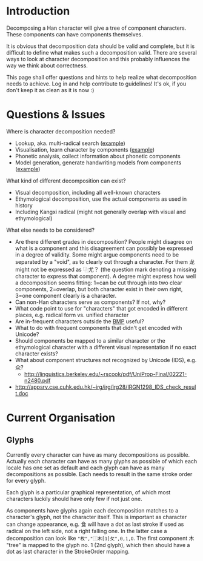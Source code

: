 # Introduction #

Decomposing a Han character will give a tree of component characters. These components can have components themselves.

It is obvious that decomposition data should be valid and complete, but it is difficult to define what makes such a decomposition valid. There are several ways to look at character decomposition and this probably influences the way we think about correctness.

This page shall offer questions and hints to help realize what decomposition needs to achieve. Log in and help contribute to guidelines! It's ok, if you don't keep it as clean as it is now :)

# Questions & Issues #

Where is character decomposition needed?
  * Lookup, aka. multi-radical search ([example](http://jisho.org/kanji/radicals/))
  * Visualisation, learn character by components ([example](http://www.yellowbridge.com/chinese/character-etymology.php?searchChinese=1&zi=或))
  * Phonetic analysis, collect information about phonetic components
  * Model generation, generate handwriting models from components ([example](http://cburgmer.nfshost.com/content/bootstrapping-tegaki-handwriting-models-using-character-decomposition))

What kind of different decomposition can exist?
  * Visual decomposition, including all well-known characters
  * Ethymological decomposition, use the actual components as used in history
  * Including Kangxi radical (might not generally overlap with visual and ethymological)

What else needs to be considered?
  * Are there different grades in decomposition? People might disagree on what is a component and this disagreement can possibly be expressed in a degree of validity. Some might argue components need to be separated by a "void", as to clearly cut through a character. For them 龙 might not be expressed as ⿻尤？ (the question mark denoting a missing character to express that component). A degree might express how well a decomposition seems fitting: 1=can be cut through into two clear components, 2=overlap, but both character exist in their own right, 3=one component clearly is a character.
  * Can non-Han characters serve as components? If not, why?
  * What code point to use for "characters" that got encoded in different places, e.g. radical form vs. unified character
  * Are in-frequent characters outside the [BMP](http://en.wikipedia.org/wiki/Basic_Multilingual_Plane#Basic_Multilingual_Plane) useful?
  * What to do with frequent components that didn't get encoded with Unicode?
  * Should components be mapped to a similar character or the ethymological character with a different visual representation if no exact character exists?
  * What about component structures not recognized by Unicode (IDS), e.g. 众?
    * http://linguistics.berkeley.edu/~rscook/pdf/UniProp-Final/02221-n2480.pdf
  * http://appsrv.cse.cuhk.edu.hk/~irg/irg/irg28/IRGN1298_IDS_check_result.doc

# Current Organisation #

## Glyphs ##
Currently every character can have as many decompositions as possible. Actually each character can have as many glyphs as possible of which each locale has one set as default and each glyph can have as many decompositions as possible. Each needs to result in the same stroke order for every glyph.

Each glyph is a particular graphical representation, of which most characters luckily should have only few if not just one.

As components have glyphs again each decomposition matches to a character's glyph, not the character itself. This is important as character can change appearance, e.g. ⾷ will have a dot as last stroke if used as radical on the left side, not a right falling one. In the latter case a decomposition can look like `"枚","⿰木[1]攵",0,1,O`. The first component 木 "tree" is mapped to the glyph no. 1 (2nd glyph), which then should have a dot as last character in the StrokeOrder mapping.
